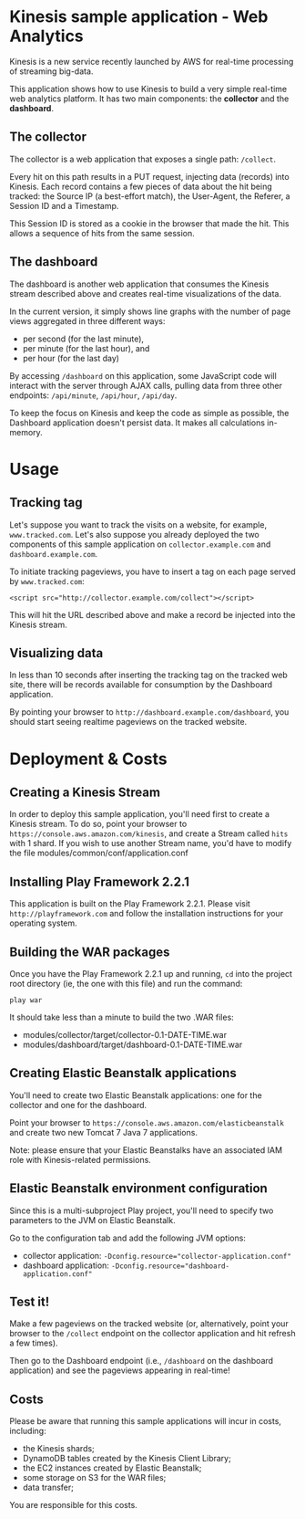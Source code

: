 # Kinesis sample application - Web Analytics

Kinesis is a new service recently launched by AWS for real-time
processing of streaming big-data.

This application shows how to use Kinesis to build a very simple
real-time web analytics platform. It has two main components: the
**collector** and the **dashboard**.

## The collector

The collector is a web application that exposes a single path: `/collect`.

Every hit on this path results in a PUT request, injecting data (records)
into Kinesis. Each record contains a few pieces of data about the hit
being tracked: the Source IP (a best-effort match), the User-Agent, the
Referer, a Session ID and a Timestamp.

This Session ID is stored as a cookie in the browser that made the hit. This
allows a sequence of hits from the same session.


## The dashboard

The dashboard is another web application that consumes the Kinesis stream
described above and creates real-time visualizations of the data.

In the current version, it simply shows line graphs with the number of page views
aggregated in three different ways:

 - per second (for the last minute),
 - per minute (for the last hour), and
 - per hour (for the last day)

By accessing `/dashboard` on this application, some JavaScript code will
interact with the server through AJAX calls, pulling data from three other
endpoints: `/api/minute`, `/api/hour`, `/api/day`.

To keep the focus on Kinesis and keep the code as simple as possible,
the Dashboard application doesn't persist data. It makes all calculations
in-memory.


# Usage

## Tracking tag

Let's suppose you want to track the visits on a website, for example,
`www.tracked.com`. Let's also suppose you already deployed the two
components of this sample application on `collector.example.com` and
`dashboard.example.com`.

To initiate tracking pageviews, you have to insert a tag on each page
served by `www.tracked.com`:

    <script src="http://collector.example.com/collect"></script>

This will hit the URL described above and make a record be injected into
the Kinesis stream.

## Visualizing data

In less than 10 seconds after inserting the tracking tag on the
tracked web site, there will be records available for consumption
by the Dashboard application.

By pointing your browser to `http://dashboard.example.com/dashboard`,
you should start seeing realtime pageviews on the tracked website.



# Deployment & Costs

## Creating a Kinesis Stream

In order to deploy this sample application, you'll need first to
create a Kinesis stream. To do so, point your browser to
`https://console.aws.amazon.com/kinesis`, and create a Stream
called `hits` with 1 shard. If you wish to use another Stream name,
you'd have to modify the file modules/common/conf/application.conf

## Installing Play Framework 2.2.1

This application is built on the Play Framework 2.2.1. Please visit
`http://playframework.com` and follow the installation instructions
for your operating system.

## Building the WAR packages

Once you have the Play Framework 2.2.1 up and running, `cd` into
the project root directory (ie, the one with this file) and run the
command:

    play war

It should take less than a minute to build the two .WAR files:

 - modules/collector/target/collector-0.1-DATE-TIME.war
 - modules/dashboard/target/dashboard-0.1-DATE-TIME.war

## Creating Elastic Beanstalk applications

You'll need to create two Elastic Beanstalk applications:
one for the collector and one for the dashboard.

Point your browser to `https://console.aws.amazon.com/elasticbeanstalk`
and create two new Tomcat 7 Java 7 applications.

Note: please ensure that your Elastic Beanstalks have an associated
IAM role with Kinesis-related permissions.

## Elastic Beanstalk environment configuration

Since this is a multi-subproject Play project, you'll need to
specify two parameters to the JVM on Elastic Beanstalk.

Go to the configuration tab and add the following JVM options:

 - collector application: `-Dconfig.resource="collector-application.conf"`
 - dashboard application: `-Dconfig.resource="dashboard-application.conf"`



## Test it!

Make a few pageviews on the tracked website (or, alternatively, point
your browser to the `/collect` endpoint on the collector application
and hit refresh a few times).

Then go to the Dashboard endpoint (i.e., `/dashboard` on the dashboard
application) and see the pageviews appearing in real-time!

## Costs

Please be aware that running this sample applications will incur in costs, including:

 - the Kinesis shards;
 - DynamoDB tables created by the Kinesis Client Library;
 - the EC2 instances created by Elastic Beanstalk;
 - some storage on S3 for the WAR files;
 - data transfer;

You are responsible for this costs.
